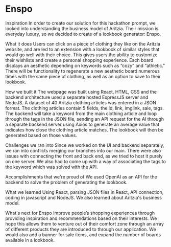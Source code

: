 # Enspo

Inspiration
In order to create our solution for this hackathon prompt, we looked into understanding the business model of Aritzia. Their mission is everyday luxury, so we decided to create of a lookbook generator: Enspo.

What it does
Users can click on a piece of clothing they like on the Aritzia website, and are led to an extension with a lookbook of similar styles that would go well with their choice. This gives users the ability to customize their wishlists and create a personal shopping experience. Each board displays an aesthetic depending on keywords such as “cozy” and “athletic." There will be functionality to regenerate a new aesthetic board numerous times with the same piece of clothing, as well as an option to save to their lookbook.

How we built it
The webpage was built using React, HTML, CSS and the backend architecture used a separate hosted ExpressJS server and NodeJS. A dataset of 40 Aritzia clothing articles was entered in a JSON format. The clothing articles contain 5 fields, the id, link, imglink, sale, tags. The backend will take a keyword from the main clothing article and loop through the tags in the JSON file, sending an API request for the AI through a separate backend server using Axios to generate an average value that indicates how close the clothing article matches. The lookbook will then be generated based on those values.

Challenges we ran into
Since we worked on the UI and backend separately, we ran into conflicts merging our branches into our main. There were also issues with connecting the front and back end, as we tried to host it purely on one server. We also had to come up with a way of associating the tags to the keyword which was solved with the API.

Accomplishments that we're proud of
We used OpenAI as an API for the backend to solve the problem of generating the lookbook.

What we learned
Using React, parsing JSON files in React, API connection, coding in javascript and NodeJS. We also learned about Aritzia's business model.

What's next for Enspo
Improve people’s shopping experiences through providing inspiration and recommendations based on their interests. We hope this allows them to venture out of their comfort zone through an array of different products they are introduced to through our application. We would also add a banner for sale items, and expand the number of boards available in a lookbook.
